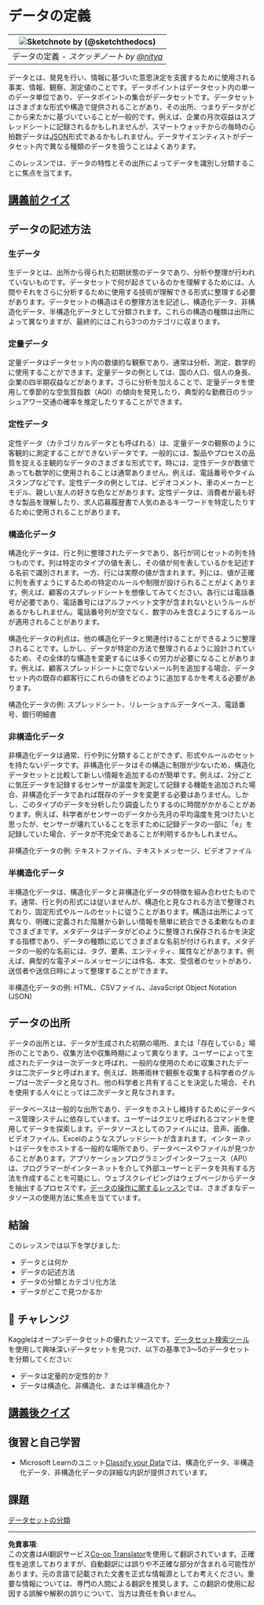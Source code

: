 <!--
CO_OP_TRANSLATOR_METADATA:
{
  "original_hash": "12339119c0165da569a93ddba05f9339",
  "translation_date": "2025-09-05T12:52:04+00:00",
  "source_file": "1-Introduction/03-defining-data/README.md",
  "language_code": "ja"
}
-->
# データの定義

|![ Sketchnote by [(@sketchthedocs)](https://sketchthedocs.dev) ](../../sketchnotes/03-DefiningData.png)|
|:---:|
|データの定義 - _スケッチノート by [@nitya](https://twitter.com/nitya)_ |

データとは、発見を行い、情報に基づいた意思決定を支援するために使用される事実、情報、観察、測定値のことです。データポイントはデータセット内の単一のデータ単位であり、データポイントの集合がデータセットです。データセットはさまざまな形式や構造で提供されることがあり、その出所、つまりデータがどこから来たかに基づいていることが一般的です。例えば、企業の月次収益はスプレッドシートに記録されるかもしれませんが、スマートウォッチからの毎時の心拍数データは[JSON](https://stackoverflow.com/a/383699)形式であるかもしれません。データサイエンティストがデータセット内で異なる種類のデータを扱うことはよくあります。

このレッスンでは、データの特性とその出所によってデータを識別し分類することに焦点を当てます。

## [講義前クイズ](https://ff-quizzes.netlify.app/en/ds/quiz/4)
## データの記述方法

### 生データ
生データとは、出所から得られた初期状態のデータであり、分析や整理が行われていないものです。データセットで何が起きているのかを理解するためには、人間やそれをさらに分析するために使用する技術が理解できる形式に整理する必要があります。データセットの構造はその整理方法を記述し、構造化データ、非構造化データ、半構造化データとして分類されます。これらの構造の種類は出所によって異なりますが、最終的にはこれら3つのカテゴリに収まります。

### 定量データ
定量データはデータセット内の数値的な観察であり、通常は分析、測定、数学的に使用することができます。定量データの例としては、国の人口、個人の身長、企業の四半期収益などがあります。さらに分析を加えることで、定量データを使用して季節的な空気質指数（AQI）の傾向を発見したり、典型的な勤務日のラッシュアワー交通の確率を推定したりすることができます。

### 定性データ
定性データ（カテゴリカルデータとも呼ばれる）は、定量データの観察のように客観的に測定することができないデータです。一般的には、製品やプロセスの品質を捉える主観的なデータのさまざまな形式です。時には、定性データが数値であっても数学的に使用されることは通常ありません。例えば、電話番号やタイムスタンプなどです。定性データの例としては、ビデオコメント、車のメーカーとモデル、親しい友人の好きな色などがあります。定性データは、消費者が最も好きな製品を理解したり、求人応募履歴書で人気のあるキーワードを特定したりするために使用されることがあります。

### 構造化データ
構造化データは、行と列に整理されたデータであり、各行が同じセットの列を持つものです。列は特定のタイプの値を表し、その値が何を表しているかを記述する名前で識別されます。一方、行には実際の値が含まれます。列には、値が正確に列を表すようにするための特定のルールや制限が設けられることがよくあります。例えば、顧客のスプレッドシートを想像してみてください。各行には電話番号が必要であり、電話番号にはアルファベット文字が含まれないというルールがあるかもしれません。電話番号列が空でなく、数字のみを含むようにするルールが適用されることがあります。

構造化データの利点は、他の構造化データと関連付けることができるように整理されることです。しかし、データが特定の方法で整理されるように設計されているため、その全体的な構造を変更するには多くの労力が必要になることがあります。例えば、顧客スプレッドシートに空でないメール列を追加する場合、データセット内の既存の顧客行にこれらの値をどのように追加するかを考える必要があります。

構造化データの例: スプレッドシート、リレーショナルデータベース、電話番号、銀行明細書

### 非構造化データ
非構造化データは通常、行や列に分類することができず、形式やルールのセットを持たないデータです。非構造化データはその構造に制限が少ないため、構造化データセットと比較して新しい情報を追加するのが簡単です。例えば、2分ごとに気圧データを記録するセンサーが温度を測定して記録する機能を追加された場合、非構造化データであれば既存のデータを変更する必要はありません。しかし、このタイプのデータを分析したり調査したりするのに時間がかかることがあります。例えば、科学者がセンサーのデータから先月の平均温度を見つけたいと思ったが、センサーが壊れていることを示すために記録データの一部に「e」を記録していた場合、データが不完全であることが判明するかもしれません。

非構造化データの例: テキストファイル、テキストメッセージ、ビデオファイル

### 半構造化データ
半構造化データは、構造化データと非構造化データの特徴を組み合わせたものです。通常、行と列の形式には従いませんが、構造化と見なされる方法で整理されており、固定形式やルールのセットに従うことがあります。構造は出所によって異なり、明確に定義された階層から新しい情報を簡単に統合できる柔軟なものまでさまざまです。メタデータはデータがどのように整理され保存されるかを決定する指標であり、データの種類に応じてさまざまな名前が付けられます。メタデータの一般的な名前には、タグ、要素、エンティティ、属性などがあります。例えば、典型的な電子メールメッセージには件名、本文、受信者のセットがあり、送信者や送信日時によって整理することができます。

半構造化データの例: HTML、CSVファイル、JavaScript Object Notation (JSON)

## データの出所

データの出所とは、データが生成された初期の場所、または「存在している」場所のことであり、収集方法や収集時期によって異なります。ユーザーによって生成されたデータは一次データと呼ばれ、一般的な使用のために収集されたデータは二次データと呼ばれます。例えば、熱帯雨林で観察を収集する科学者のグループは一次データと見なされ、他の科学者と共有することを決定した場合、それを使用する人々にとっては二次データと見なされます。

データベースは一般的な出所であり、データをホストし維持するためにデータベース管理システムに依存しています。ユーザーはクエリと呼ばれるコマンドを使用してデータを探索します。データソースとしてのファイルには、音声、画像、ビデオファイル、Excelのようなスプレッドシートが含まれます。インターネットはデータをホストする一般的な場所であり、データベースやファイルが見つかることがあります。アプリケーションプログラミングインターフェース（API）は、プログラマーがインターネットを介して外部ユーザーとデータを共有する方法を作成することを可能にし、ウェブスクレイピングはウェブページからデータを抽出するプロセスです。[データの操作に関するレッスン](../../../../../../../../../2-Working-With-Data)では、さまざまなデータソースの使用方法に焦点を当てています。

## 結論

このレッスンでは以下を学びました:

- データとは何か
- データの記述方法
- データの分類とカテゴリ化方法
- データがどこで見つかるか

## 🚀 チャレンジ

Kaggleはオープンデータセットの優れたソースです。[データセット検索ツール](https://www.kaggle.com/datasets)を使用して興味深いデータセットを見つけ、以下の基準で3～5のデータセットを分類してください:

- データは定量的か定性的か？
- データは構造化、非構造化、または半構造化か？

## [講義後クイズ](https://ff-quizzes.netlify.app/en/ds/quiz/5)

## 復習と自己学習

- Microsoft Learnのユニット[Classify your Data](https://docs.microsoft.com/en-us/learn/modules/choose-storage-approach-in-azure/2-classify-data)では、構造化データ、半構造化データ、非構造化データの詳細な内訳が提供されています。

## 課題

[データセットの分類](assignment.md)

---

**免責事項**:  
この文書はAI翻訳サービス[Co-op Translator](https://github.com/Azure/co-op-translator)を使用して翻訳されています。正確性を追求しておりますが、自動翻訳には誤りや不正確な部分が含まれる可能性があります。元の言語で記載された文書を正式な情報源としてお考えください。重要な情報については、専門の人間による翻訳を推奨します。この翻訳の使用に起因する誤解や解釈の誤りについて、当方は責任を負いません。